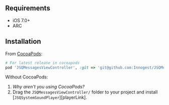## Requirements

* iOS 7.0+
* ARC

## Installation

From [CocoaPods](https://cocoapods.org/):

````ruby
# For latest release in cocoapods
pod 'JSQMessagesViewController', :git => 'git@github.com:Innogest/JSQMessagesViewController.git'
````

Without CocoaPods:

1. *Why aren't you using CocoaPods?*
2. Drag the `JSQMessagesViewController/` folder to your project and install [`JSQSystemSoundPlayer`][playerLink].
